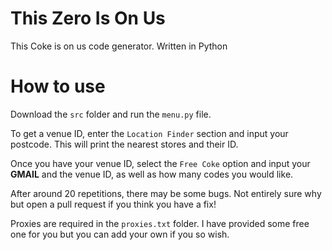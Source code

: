 # This Zero Is On Us
This Coke is on us code generator. Written in Python

# How to use

Download the `src` folder and run the `menu.py` file. 

To get a venue ID, enter the `Location Finder` section and input your postcode. This will print the nearest stores and their ID.

Once you have your venue ID, select the `Free Coke` option and input your **GMAIL** and the venue ID, as well as how many codes you would like.


After around 20 repetitions, there may be some bugs. Not entirely sure why but open a pull request if you think you have a fix!

Proxies are required in the `proxies.txt` folder. I have provided some free one for you but you can add your own if you so wish.
